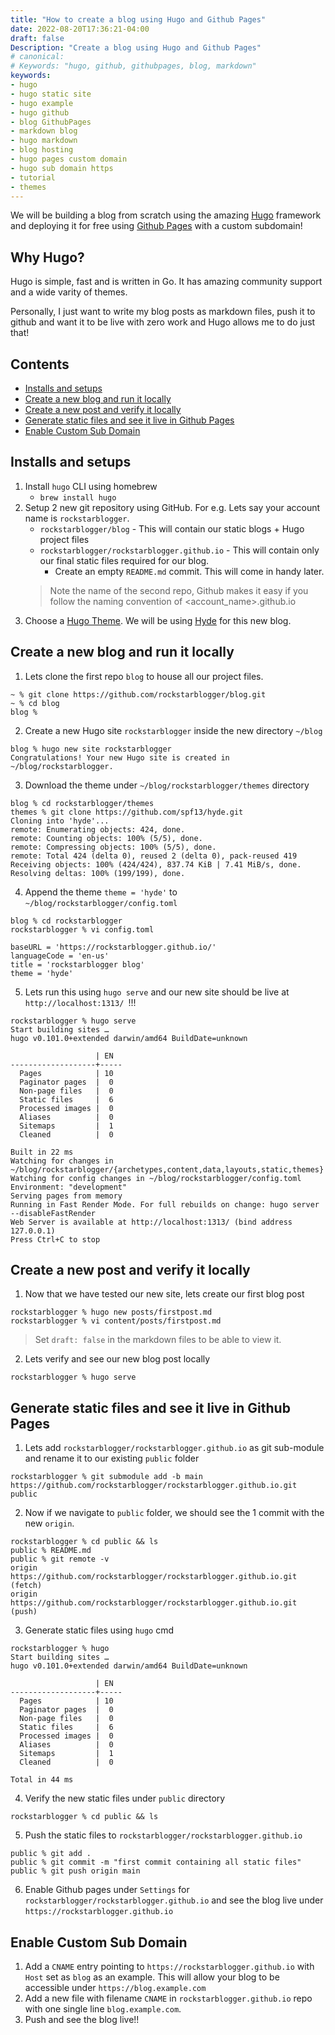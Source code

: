 ```yaml
---
title: "How to create a blog using Hugo and Github Pages"
date: 2022-08-20T17:36:21-04:00
draft: false
Description: "Create a blog using Hugo and Github Pages"
# canonical: 
# Keywords: "hugo, github, githubpages, blog, markdown"
keywords:
- hugo
- hugo static site
- hugo example
- hugo github
- blog GithubPages
- markdown blog
- hugo markdown
- blog hosting
- hugo pages custom domain
- hugo sub domain https
- tutorial
- themes
---
```


We will be building a blog from scratch using the amazing [Hugo](https://gohugo.io/) framework and deploying it for free using [Github Pages](https://pages.github.com/) with a custom subdomain!

## Why Hugo?
Hugo is simple, fast and is written in Go. It has amazing community support and a wide varity of themes. 

Personally, I just want to write my blog posts as markdown files, push it to github and want it to be live with zero work and Hugo allows me to do just that!

## Contents
- [Installs and setups](#installs-and-setups) 
- [Create a new blog and run it locally](#create-a-new-blog-and-run-it-locally)
- [Create a new post and verify it locally](#create-a-new-post-and-verify-it-locally)
- [Generate static files and see it live in Github Pages](#generate-static-files-and-see-it-live-in-github-pages)
- [Enable Custom Sub Domain](#enable-custom-sub-domain)
## Installs and setups 

1. Install `hugo` CLI using homebrew
    -  `brew install hugo`
2. Setup 2 new git repository using GitHub. For e.g. Lets say your account name is `rockstarblogger`. 
    - `rockstarblogger/blog` - This will contain our static blogs + Hugo project files
    - `rockstarblogger/rockstarblogger.github.io` - This will contain only our final static files required for our blog. 
        - Create an empty `README.md` commit. This will come in handy later.
    > Note the name of the second repo, Github makes it easy if you follow the naming convention of <account_name>.github.io
3. Choose a [Hugo Theme](https://themes.gohugo.io/). We will be using [Hyde](https://themes.gohugo.io/themes/hyde/) for this new blog.

## Create a new blog and run it locally

1. Lets clone the first repo `blog` to house all our project files. 
```
~ % git clone https://github.com/rockstarblogger/blog.git
~ % cd blog
blog %  
```

2. Create a new Hugo site `rockstarblogger` inside the new directory `~/blog`
```
blog % hugo new site rockstarblogger
Congratulations! Your new Hugo site is created in ~/blog/rockstarblogger.
```
3. Download the theme under `~/blog/rockstarblogger/themes` directory
```
blog % cd rockstarblogger/themes
themes % git clone https://github.com/spf13/hyde.git
Cloning into 'hyde'...
remote: Enumerating objects: 424, done.
remote: Counting objects: 100% (5/5), done.
remote: Compressing objects: 100% (5/5), done.
remote: Total 424 (delta 0), reused 2 (delta 0), pack-reused 419
Receiving objects: 100% (424/424), 837.74 KiB | 7.41 MiB/s, done.
Resolving deltas: 100% (199/199), done.
```

4. Append the theme `theme = 'hyde'` to `~/blog/rockstarblogger/config.toml`
```
blog % cd rockstarblogger
rockstarblogger % vi config.toml

baseURL = 'https://rockstarblogger.github.io/'
languageCode = 'en-us'
title = 'rockstarblogger blog'
theme = 'hyde'
``` 
5. Lets run this using `hugo serve` and our new site should be live at `http://localhost:1313/ `!!!
```
rockstarblogger % hugo serve
Start building sites … 
hugo v0.101.0+extended darwin/amd64 BuildDate=unknown

                   | EN  
-------------------+-----
  Pages            | 10  
  Paginator pages  |  0  
  Non-page files   |  0  
  Static files     |  6  
  Processed images |  0  
  Aliases          |  0  
  Sitemaps         |  1  
  Cleaned          |  0  

Built in 22 ms
Watching for changes in ~/blog/rockstarblogger/{archetypes,content,data,layouts,static,themes}
Watching for config changes in ~/blog/rockstarblogger/config.toml
Environment: "development"
Serving pages from memory
Running in Fast Render Mode. For full rebuilds on change: hugo server --disableFastRender
Web Server is available at http://localhost:1313/ (bind address 127.0.0.1)
Press Ctrl+C to stop
```

## Create a new post and verify it locally

1. Now that we have tested our new site, lets create our first blog post
```
rockstarblogger % hugo new posts/firstpost.md
rockstarblogger % vi content/posts/firstpost.md
``` 
> Set `draft: false` in the markdown files to be able to view it.

2. Lets verify and see our new blog post locally
```
rockstarblogger % hugo serve
``` 

## Generate static files and see it live in Github Pages

1. Lets add `rockstarblogger/rockstarblogger.github.io` as git sub-module and rename it to our existing `public` folder
```
rockstarblogger % git submodule add -b main https://github.com/rockstarblogger/rockstarblogger.github.io.git public
```
2. Now if we navigate to `public` folder, we should see the 1 commit with the new `origin`.
```
rockstarblogger % cd public && ls
public % README.md
public % git remote -v 
origin  https://github.com/rockstarblogger/rockstarblogger.github.io.git (fetch)
origin  https://github.com/rockstarblogger/rockstarblogger.github.io.git (push)
```
3. Generate static files using `hugo` cmd
```
rockstarblogger % hugo
Start building sites … 
hugo v0.101.0+extended darwin/amd64 BuildDate=unknown

                   | EN  
-------------------+-----
  Pages            | 10  
  Paginator pages  |  0  
  Non-page files   |  0  
  Static files     |  6  
  Processed images |  0  
  Aliases          |  0  
  Sitemaps         |  1  
  Cleaned          |  0  

Total in 44 ms
```
4. Verify the new static files under `public` directory
```
rockstarblogger % cd public && ls
```
5. Push the static files to `rockstarblogger/rockstarblogger.github.io` 
```
public % git add .
public % git commit -m "first commit containing all static files"
public % git push origin main
```
6. Enable Github pages under `Settings` for `rockstarblogger/rockstarblogger.github.io` and see the blog live under `https://rockstarblogger.github.io`

## Enable Custom Sub Domain

1. Add a `CNAME` entry pointing to `https://rockstarblogger.github.io` with `Host` set as `blog` as an example. This will allow your blog to be accessible under `https://blog.example.com`
2. Add a new file with filename `CNAME` in `rockstarblogger.github.io` repo with one single line `blog.example.com`.
3. Push and see the blog live!!